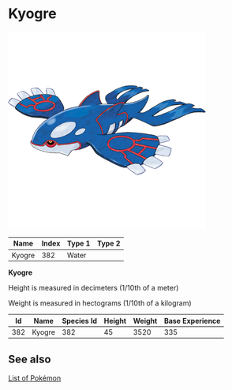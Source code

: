 # Kyogre


![Kyogre](images/382.png)

| **Name** | **Index** | **Type 1** | **Type 2** |
|----|----|----|----|
| Kyogre | 382 | Water  |  |

**Kyogre** 


Height is measured in decimeters (1/10th of a meter)

Weight is measured in hectograms (1/10th of a kilogram)

| **Id** | **Name** | **Species Id** | **Height** | **Weight** | **Base Experience** |
|--------|----------|----------------|------------|------------|---------------------|
| 382 | Kyogre | 382 | 45 | 3520 | 335 |


## See also

[List of Pokémon](../pokemon.md)
